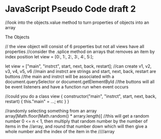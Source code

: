 # JavaScript Pseudo Code draft 2

//look into the objects.value method to turn properties of objects into an array

The Objects

// the view object will consist of 6 properties but not all views have all properties
//consider the .splice method on arrays that removes an item by index position
let view = [0:, 1:, 2:, 3:, 4:, 5:];

let view = ["main", "instrct", start, next, back, restart];
//can create v1, v2, v3, v4, v5, v6
//main and instrct are strings and start, next, back, restart are buttons
//the main and instrct will be associated with a document.querySelector or document.getElementById
//the buttons will all be event listeners and have a function run when event occurs

//could you do a 
class view {
    constructor("main", "instrct", start, next, back, restart) {
        this."main" = ...;
        etc
    }
}


//randomly selecting something from an array
array[Math.floor(Math.random() * arrary.length)]
//this will get a random number 0 <= n < 1, then multiply that random number by the number of items in the //array, and round that number down which will then give a whole number and the index of the item in the ////array
